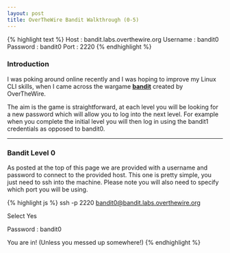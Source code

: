 ```yaml
---
layout: post
title: OverTheWire Bandit Walkthrough (0-5)
---
```


{% highlight text %}
Host : bandit.labs.overthewire.org
Username : bandit0
Password : bandit0 
Port : 2220
{% endhighlight %}

### Introduction

I was poking around online recently and I was hoping to improve my Linux CLI skills, when I came across the wargame <strong><a href="url">bandit</a></strong> created by OverTheWire. 

The aim is the game is straightforward, at each level you will be looking for a new password which will allow you to log into the next level. For example when you complete the initial level you will then log in using the bandit1 credentials as opposed to bandit0.

-----

### Bandit Level 0

As posted at the top of this page we are provided with a username and password to connect to the provided host. This one is pretty simple, you just need to ssh into the machine. Please note you will also need to specify which port you will be using.

{% highlight js %}
ssh -p 2220 bandit0@bandit.labs.overthewire.org

Select Yes 

Password : bandit0

You are in! (Unless you messed up somewhere!)
{% endhighlight %}


